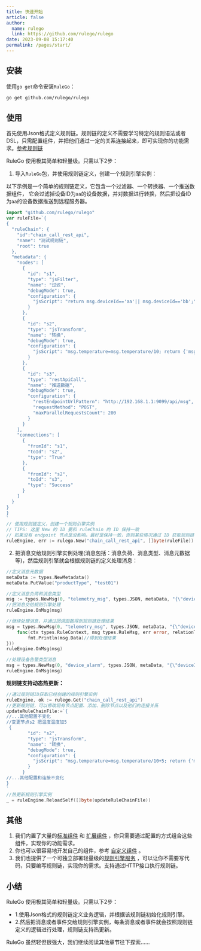 ```yaml
---
title: 快速开始
article: false
author: 
  name: rulego
  link: https://github.com/rulego/rulego
date: 2023-09-08 15:17:40
permalink: /pages/start/
---
```



## 安装

使用`go get`命令安装`RuleGo`：

```bash
go get github.com/rulego/rulego
```

## 使用

首先使用Json格式定义规则链。规则链的定义不需要学习特定的规则语法或者DSL，只需配置组件，并把他们通过一定的关系连接起来，即可实现你的功能需求。[参考规则链](/pages/6f46fc/)    

RuleGo 使用极其简单和轻量级。只需以下2步：

1. 导入`RuleGo`包，并使用规则链定义，创建一个规则引擎实例：

以下示例是一个简单的规则链定义，它包含一个过滤器、一个转换器、一个推送数据组件，
它会过滤掉设备ID为`aa`的设备数据，并对数据进行转换，然后把设备ID为`aa`的设备数据推送到远程服务器。
```go
import "github.com/rulego/rulego"
var ruleFile=`{
{
  "ruleChain": {
    "id":"chain_call_rest_api",
    "name": "测试规则链",
    "root": true
  },
  "metadata": {
    "nodes": [
      {
        "id": "s1",
        "type": "jsFilter",
        "name": "过滤",
        "debugMode": true,
        "configuration": {
          "jsScript": "return msg.deviceId=='aa'|| msg.deviceId=='bb';"
        }
      },
      {
        "id": "s2",
        "type": "jsTransform",
        "name": "转换",
        "debugMode": true,
        "configuration": {
          "jsScript": "msg.temperature=msg.temperature/10; return {'msg':msg,'metadata':metadata,'msgType':msgType};"
        }
      },
      {
        "id": "s3",
        "type": "restApiCall",
        "name": "推送数据",
        "debugMode": true,
        "configuration": {
          "restEndpointUrlPattern": "http://192.168.1.1:9099/api/msg",
          "requestMethod": "POST",
          "maxParallelRequestsCount": 200
        }
      }
    ],
    "connections": [
      {
        "fromId": "s1",
        "toId": "s2",
        "type": "True"
      },
      {
        "fromId": "s2",
        "toId": "s3",
        "type": "Success"
      }
    ]
  }
}
}
`
// 使用规则链定义，创建一个规则引擎实例
// TIPS: 这里 New 的 ID 要和 ruleChain 的 ID 保持一致
// 如果没有 endpoint 节点是没影响。最好是保持一致，否则某些情况通过 ID 获取规则链引擎，会找不到
ruleEngine, err := rulego.New("chain_call_rest_api", []byte(ruleFile))
```

2. 把消息交给规则引擎实例处理(消息包括：消息负荷、消息类型、消息元数据等)，然后规则引擎就会根据规则链的定义处理消息：

```go
//定义消息元数据
metaData := types.NewMetadata()
metaData.PutValue("productType", "test01")

//定义消息负荷和消息类型
msg := types.NewMsg(0, "telemetry_msg", types.JSON, metaData, "{\"deviceId\":\"aa\",\"temperature\":290}")
//把消息交给规则引擎处理
ruleEngine.OnMsg(msg)

//继续处理消息，并通过回调函数得到规则链处理结果
msg = types.NewMsg(0, "telemetry_msg", types.JSON, metaData, "{\"deviceId\":\"bb\",\"temperature\":310}", types.WithOnEnd(
	func(ctx types.RuleContext, msg types.RuleMsg, err error, relationType string) {
        fmt.Println(msg.Data)//得到处理结果
}))
ruleEngine.OnMsg(msg)

//处理设备告警类型消息
msg = types.NewMsg(0, "device_alarm", types.JSON, metaData, "{\"deviceId\":\"bb\",\"alarm\":1}")
ruleEngine.OnMsg(msg)
```

**规则链支持动态热更新：**
```go
//通过规则链ID获取已经创建的规则引擎实例
ruleEngine, ok := rulego.Get("chain_call_rest_api")
//更新规则链，可以修改现有节点配置、添加、删除节点以及他们的连接关系
updateRuleChainFile:=`{
//...其他配置不变化
//变更节点s2 把温度温度加5
 {
        "id": "s2",
        "type": "jsTransform",
        "name": "转换",
        "debugMode": true,
        "configuration": {
          "jsScript": "msg.temperature=msg.temperature/10+5; return {'msg':msg,'metadata':metadata,'msgType':msgType};"
        }
      }
//...其他配置和连接不变化
}
`
//热更新规则引擎实例
_ = ruleEngine.ReloadSelf([]byte(updateRuleChainFile))
```

## 其他
1. 我们内置了大量的[标准组件](/en/pages/88fc3c/) 和 [扩展组件](/en/pages/d7fc43/) ，你只需要通过配置的方式组合这些组件，实现你的功能需求。
2. 你也可以很容易地开发自己的组件，参考 [自定义组件](/en/pages/caed1b/) 。
3. 我们也提供了一个可独立部署轻量级的[规则引擎服务](/en/pages/rulego-server/) ，可以让你不需要写代码，只要编写规则链，实现你的需求。支持通过HTTP接口执行规则链。

## 小结

RuleGo 使用极其简单和轻量级。只需以下2步：
- 1.使用Json格式的规则链定义业务逻辑，并根据该规则链初始化规则引擎。
- 2.然后把消息或者事件交给规则引擎实例，每条消息或者事件就会按照规则链定义的逻辑进行处理，规则链支持热更新。

RuleGo 虽然轻但很强大，我们继续阅读其他章节往下探索......
